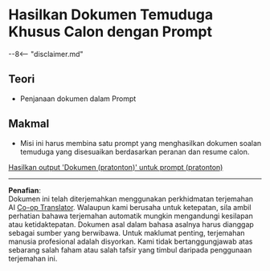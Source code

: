 <!--
CO_OP_TRANSLATOR_METADATA:
{
  "original_hash": "baabc695cc38bcfe66668df8efe2b8c2",
  "translation_date": "2025-10-20T01:11:16+00:00",
  "source_file": "docs/operative-preview/10-generate-documents/README.md",
  "language_code": "ms"
}
-->
# Hasilkan Dokumen Temuduga Khusus Calon dengan Prompt

--8<-- "disclaimer.md"

## Teori

- Penjanaan dokumen dalam Prompt

## Makmal

- Misi ini harus membina satu prompt yang menghasilkan dokumen soalan temuduga yang disesuaikan berdasarkan peranan dan resume calon.

[Hasilkan output 'Dokumen (pratonton)' untuk prompt (pratonton)](https://learn.microsoft.com/ai-builder/generate-document-output-prompt)

---

**Penafian**:  
Dokumen ini telah diterjemahkan menggunakan perkhidmatan terjemahan AI [Co-op Translator](https://github.com/Azure/co-op-translator). Walaupun kami berusaha untuk ketepatan, sila ambil perhatian bahawa terjemahan automatik mungkin mengandungi kesilapan atau ketidaktepatan. Dokumen asal dalam bahasa asalnya harus dianggap sebagai sumber yang berwibawa. Untuk maklumat penting, terjemahan manusia profesional adalah disyorkan. Kami tidak bertanggungjawab atas sebarang salah faham atau salah tafsir yang timbul daripada penggunaan terjemahan ini.